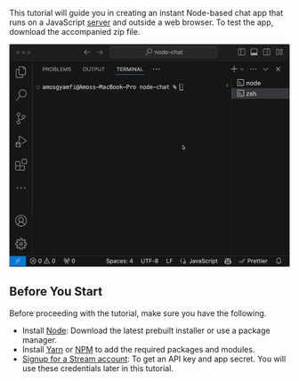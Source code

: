 This tutorial will guide you in creating an instant Node-based chat app that runs on a JavaScript [server](https://getstream.io/blog/set-up-coding-environment/ ) and outside a web browser. To test the app, download the accompanied zip file.  

![A preview of the chat UI](JavaScript/NodeJSChatApp/nodeChatPreview.gif)

## Before You Start

Before proceeding with the tutorial, make sure you have the following. 

- Install [Node](https://nodejs.org/en/download): Download the latest prebuilt installer or use a package manager.  
- Install [Yarn](https://yarnpkg.com/) or [NPM](https://www.npmjs.com/) to add the required packages and modules.
- [Signup for a Stream account](https://getstream.io/try-for-free/): To get an API key and app secret. You will use these credentials later in this tutorial. 


